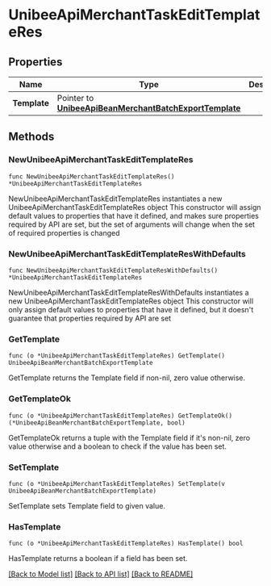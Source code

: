 # UnibeeApiMerchantTaskEditTemplateRes

## Properties

Name | Type | Description | Notes
------------ | ------------- | ------------- | -------------
**Template** | Pointer to [**UnibeeApiBeanMerchantBatchExportTemplate**](UnibeeApiBeanMerchantBatchExportTemplate.md) |  | [optional] 

## Methods

### NewUnibeeApiMerchantTaskEditTemplateRes

`func NewUnibeeApiMerchantTaskEditTemplateRes() *UnibeeApiMerchantTaskEditTemplateRes`

NewUnibeeApiMerchantTaskEditTemplateRes instantiates a new UnibeeApiMerchantTaskEditTemplateRes object
This constructor will assign default values to properties that have it defined,
and makes sure properties required by API are set, but the set of arguments
will change when the set of required properties is changed

### NewUnibeeApiMerchantTaskEditTemplateResWithDefaults

`func NewUnibeeApiMerchantTaskEditTemplateResWithDefaults() *UnibeeApiMerchantTaskEditTemplateRes`

NewUnibeeApiMerchantTaskEditTemplateResWithDefaults instantiates a new UnibeeApiMerchantTaskEditTemplateRes object
This constructor will only assign default values to properties that have it defined,
but it doesn't guarantee that properties required by API are set

### GetTemplate

`func (o *UnibeeApiMerchantTaskEditTemplateRes) GetTemplate() UnibeeApiBeanMerchantBatchExportTemplate`

GetTemplate returns the Template field if non-nil, zero value otherwise.

### GetTemplateOk

`func (o *UnibeeApiMerchantTaskEditTemplateRes) GetTemplateOk() (*UnibeeApiBeanMerchantBatchExportTemplate, bool)`

GetTemplateOk returns a tuple with the Template field if it's non-nil, zero value otherwise
and a boolean to check if the value has been set.

### SetTemplate

`func (o *UnibeeApiMerchantTaskEditTemplateRes) SetTemplate(v UnibeeApiBeanMerchantBatchExportTemplate)`

SetTemplate sets Template field to given value.

### HasTemplate

`func (o *UnibeeApiMerchantTaskEditTemplateRes) HasTemplate() bool`

HasTemplate returns a boolean if a field has been set.


[[Back to Model list]](../README.md#documentation-for-models) [[Back to API list]](../README.md#documentation-for-api-endpoints) [[Back to README]](../README.md)


